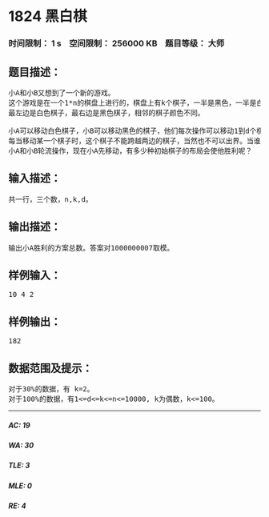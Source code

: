# 1824 黑白棋   
### 时间限制： 1 s&nbsp;&nbsp;&nbsp;&nbsp;空间限制： 256000 KB&nbsp;&nbsp;&nbsp;&nbsp;题目等级： 大师  
## 题目描述：  

<pre>
小A和小B又想到了一个新的游戏。
这个游戏是在一个1*n的棋盘上进行的，棋盘上有k个棋子，一半是黑色，一半是白色。
最左边是白色棋子，最右边是黑色棋子，相邻的棋子颜色不同。
 
小A可以移动白色棋子，小B可以移动黑色的棋子，他们每次操作可以移动1到d个棋子。
每当移动某一个棋子时，这个棋子不能跨越两边的棋子，当然也不可以出界。当谁不可以操作时，谁就失败了。
小A和小B轮流操作，现在小A先移动，有多少种初始棋子的布局会使他胜利呢？
</pre>
  
  
## 输入描述：  

<pre>
共一行，三个数，n,k,d。
</pre>
  
  
## 输出描述：  

<pre>
输出小A胜利的方案总数。答案对1000000007取模。
</pre>
  
  
## 样例输入：  

<pre>
10 4 2
</pre>
  
  
## 样例输出：  

<pre>
182
</pre>
  
  
## 数据范围及提示：  

<pre>
对于30%的数据，有 k=2。
对于100%的数据，有1<=d<=k<=n<=10000, k为偶数，k<=100。
</pre>
  
  
***  

##### AC: 19  
##### WA: 30  
##### TLE: 3  
##### MLE: 0  
##### RE: 4  
